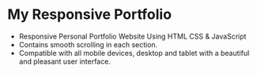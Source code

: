 # My Responsive Portfolio 


- Responsive Personal Portfolio Website Using HTML CSS & JavaScript
- Contains smooth scrolling in each section.
- Compatible with all mobile devices, desktop and tablet with a beautiful and pleasant user interface.
